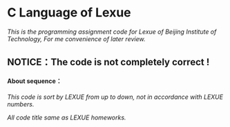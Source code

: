 # C Language of Lexue
*This is the programming assignment code for Lexue of Beijing Institute of Technology, For me convenience of later review.*

## **NOTICE：The code is not completely correct !**

#### About sequence：
*This code is sort by LEXUE from up to down, not in accordance with LEXUE numbers.*

*All code title same as LEXUE homeworks.*
